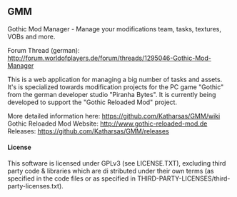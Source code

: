 ## GMM

Gothic Mod Manager - Manage your modifications team, tasks, textures, VOBs and more.

Forum Thread (german): http://forum.worldofplayers.de/forum/threads/1295046-Gothic-Mod-Manager  

This is a web application for managing a big number of tasks and assets. It's is specialized towards modification projects for the PC game "Gothic" from the german developer studio "Piranha Bytes". It is currently being developed to support the "Gothic Reloaded Mod" project.

More detailed information here: https://github.com/Katharsas/GMM/wiki  
Gothic Reloaded Mod Website: http://www.gothic-reloaded-mod.de
Releases: https://github.com/Katharsas/GMM/releases

#### License
This software is licensed under GPLv3 (see LICENSE.TXT), excluding third party code & libraries which are di
stributed under their own terms (as specified in the code files or as specified in THIRD-PARTY-LICENSES/third-party-licenses.txt).